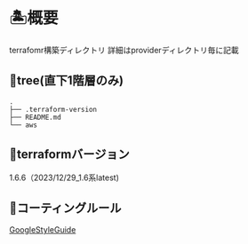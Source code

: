 # 🏝️概要
terrafomr構築ディレクトリ
詳細はproviderディレクトリ毎に記載

## 🌵tree(直下1階層のみ)
```
.
├── .terraform-version
├── README.md
└── aws
```

## 🌵terraformバージョン
1.6.6（2023/12/29_1.6系latest)

## 🌵コーティングルール
[GoogleStyleGuide](https://cloud.google.com/docs/terraform/best-practices-for-terraform?hl=ja)
